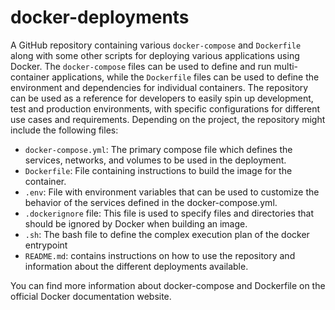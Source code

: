# docker-deployments
A GitHub repository containing various `docker-compose` and `Dockerfile` along with some other scripts for deploying various applications using Docker. The `docker-compose` files can be used to define and run multi-container applications, while the `Dockerfile` files can be used to define the environment and dependencies for individual containers. The repository can be used as a reference for developers to easily spin up development, test and production environments, with specific configurations for different use cases and requirements. Depending on the project, the repository might include the following files:

* `docker-compose.yml`: The primary compose file which defines the services, networks, and volumes to be used in the deployment.
* `Dockerfile`: File containing instructions to build the image for the container.
* `.env`: File with environment variables that can be used to customize the behavior of the services defined in the docker-compose.yml.
* `.dockerignore` file: This file is used to specify files and directories that should be ignored by Docker when building an image.
* `.sh`: The bash file to define the complex execution plan of the docker entrypoint
* `README.md`: contains instructions on how to use the repository and information about the different deployments available.

You can find more information about docker-compose and Dockerfile on the official Docker documentation website.
